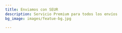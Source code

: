 ```yaml
---
title: Enviamos con SEUR
description: Servicio Premium para todos los envíos
bg_image: images/featue-bg.jpg

---
```

